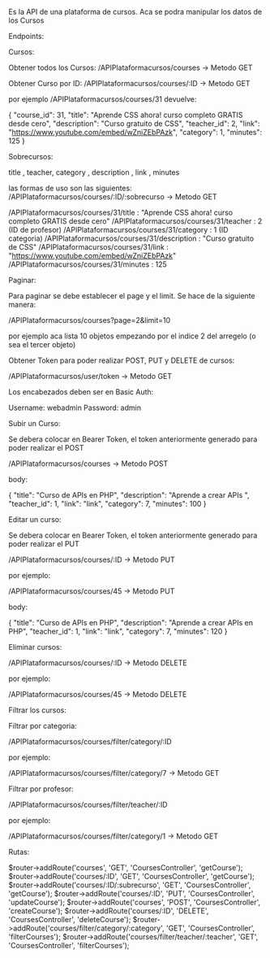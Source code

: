 Es la API de una plataforma de cursos. Aca se podra manipular los datos de los Cursos

Endpoints:

Cursos:

Obtener todos los Cursos: /APIPlataformacursos/courses -> Metodo GET

Obtener Curso por ID: /APIPlataformacursos/courses/:ID -> Metodo GET

por ejemplo /APIPlataformacursos/courses/31 devuelve:

{
    "course_id": 31,
    "title": "Aprende CSS ahora! curso completo GRATIS desde cero",
    "description": "Curso gratuito de CSS",
    "teacher_id": 2,
    "link": "https://www.youtube.com/embed/wZniZEbPAzk",
    "category": 1,
    "minutes": 125
}



Sobrecursos:

title , teacher, category , description , link , minutes

las formas de uso son las siguientes: /APIPlataformacursos/courses/:ID/:sobrecurso -> Metodo GET

/APIPlataformacursos/courses/31/title : "Aprende CSS ahora! curso completo GRATIS desde cero"
/APIPlataformacursos/courses/31/teacher : 2 (ID de profesor)
/APIPlataformacursos/courses/31/category : 1 (ID categoria)
/APIPlataformacursos/courses/31/description : "Curso gratuito de CSS"
/APIPlataformacursos/courses/31/link : "https://www.youtube.com/embed/wZniZEbPAzk"
/APIPlataformacursos/courses/31/minutes : 125




Paginar:

Para paginar se debe establecer el page y el limit. Se hace de la siguiente manera:

/APIPlataformacursos/courses?page=2&limit=10

por ejemplo aca lista 10 objetos empezando por el indice 2 del arregelo (o sea el tercer objeto)



Obtener Token para poder realizar POST, PUT y DELETE de cursos:

/APIPlataformacursos/user/token -> Metodo GET

Los encabezados deben ser en Basic Auth:

Username: webadmin
Password: admin



Subir un Curso:

Se debera colocar en Bearer Token, el token anteriormente generado para poder realizar el POST

/APIPlataformacursos/courses -> Metodo POST

body:

   {
        "title": "Curso de APIs en PHP",
        "description": "Aprende a crear APIs ",
        "teacher_id": 1,
        "link": "link",
        "category": 7,
        "minutes": 100
    }



Editar un curso:

Se debera colocar en Bearer Token, el token anteriormente generado para poder realizar el PUT

/APIPlataformacursos/courses/:ID -> Metodo PUT

por ejemplo:

/APIPlataformacursos/courses/45 -> Metodo PUT

body:

   {
        "title": "Curso de APIs en PHP",
        "description": "Aprende a crear APIs en PHP",
        "teacher_id": 1,
        "link": "link",
        "category": 7,
        "minutes": 120
    }



Eliminar cursos:

/APIPlataformacursos/courses/:ID -> Metodo DELETE

por ejemplo:

/APIPlataformacursos/courses/45 -> Metodo DELETE



Filtrar los cursos:

Filtrar por categoria:

/APIPlataformacursos/courses/filter/category/:ID

por ejemplo:

/APIPlataformacursos/courses/filter/category/7 -> Metodo GET


Filtrar por profesor:

/APIPlataformacursos/courses/filter/teacher/:ID

por ejemplo:

/APIPlataformacursos/courses/filter/category/1 -> Metodo GET



Rutas:

$router->addRoute('courses', 'GET', 'CoursesController', 'getCourse');
$router->addRoute('courses/:ID', 'GET', 'CoursesController', 'getCourse');
$router->addRoute('courses/:ID/:subrecurso', 'GET', 'CoursesController', 'getCourse');
$router->addRoute('courses/:ID', 'PUT', 'CoursesController', 'updateCourse');
$router->addRoute('courses', 'POST', 'CoursesController', 'createCourse');
$router->addRoute('courses/:ID', 'DELETE', 'CoursesController', 'deleteCourse');
$router->addRoute('courses/filter/category/:category', 'GET', 'CoursesController', 'filterCourses');
$router->addRoute('courses/filter/teacher/:teacher', 'GET', 'CoursesController', 'filterCourses');

